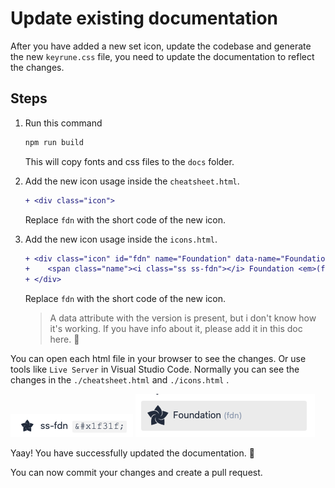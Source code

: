 # Update existing documentation

After you have added a new set icon, update the codebase and generate the new `keyrune.css` file, you need to update the documentation to reflect the changes.

## Steps

1. Run this command
    ```bash
    npm run build
    ```
    This will copy fonts and css files to the `docs` folder.
2. Add the new icon usage inside the `cheatsheet.html`.
    ```diff
    + <div class="icon">
    ```
    Replace `fdn` with the short code of the new icon.
3. Add the new icon usage inside the `icons.html`.
    ```diff
    + <div class="icon" id="fdn" name="Foundation" data-name="Foundation" data-class="fdn" data-unicode="x1f31f" data-added="v3.14.0">
    +    <span class="name"><i class="ss ss-fdn"></i> Foundation <em>(fdn)</em></span>
    + </div>
    ```
    Replace `fdn` with the short code of the new icon.

    > A data attribute with the version is present, but i don't know how it's working. If you have info about it, please add it in this doc here. 🙏

You can open each html file in your browser to see the changes. Or use tools like `Live Server` in Visual Studio Code.
Normally you can see the changes in the `./cheatsheet.html` and `./icons.html` .

![cheatsheet.html](./images/cheatsheet-html.png) ![icons.html](./images/icons-html.png)

Yaay! You have successfully updated the documentation. 🎉

You can now commit your changes and create a pull request.